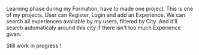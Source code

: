 Learning phase during my Formation, have to made one project.
This is one of my projects.
User can Register, Login and add an Experience.
We can search all experiences available by my users, filtered by City.
And it'll search automaticaly around this city if there isn't too much Experience given.

Still work in progress !
